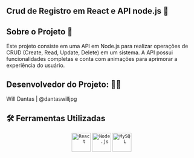 ## Crud de Registro em React e API node.js 🚀

## Sobre o Projeto  🍞
Este projeto consiste em uma API em Node.js para realizar operações de CRUD (Create, Read, Update, Delete) em um sistema. A API possui funcionalidades completas e conta com animações para aprimorar a experiência do usuário.


## Desenvolvedor do Projeto: 👩‍💻
Will Dantas | @dantaswilljpg



## 🛠 Ferramentas Utilizadas
<div align="center">
	<code><img height="50" src="https://user-images.githubusercontent.com/25181517/183897015-94a058a6-b86e-4e42-a37f-bf92061753e5.png" alt="React" title="React" /></code>
	<code><img height="50" src="https://user-images.githubusercontent.com/25181517/183568594-85e280a7-0d7e-4d1a-9028-c8c2209e073c.png" alt="Node.js" title="Node.js" /></code>
	<code><img height="50" src="https://user-images.githubusercontent.com/25181517/183896128-ec99105a-ec1a-4d85-b08b-1aa1620b2046.png" alt="MySQL" title="MySQL" /></code>
</div>

